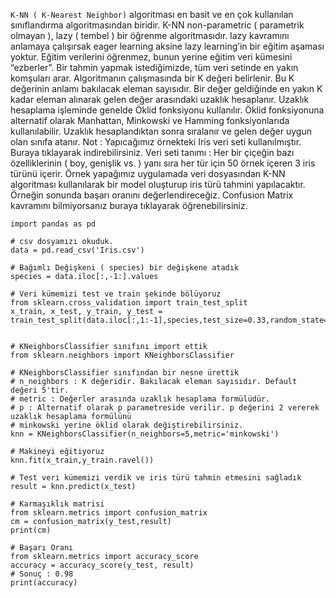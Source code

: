 ```K-NN ( K-Nearest Neighbor)``` algoritması en basit ve en çok kullanılan sınıflandırma algoritmasından biridir. K-NN non-parametric ( parametrik olmayan ), lazy ( tembel ) bir öğrenme algoritmasıdır. lazy kavramını anlamaya çalışırsak eager learning aksine lazy learning’in bir eğitim aşaması yoktur. Eğitim verilerini öğrenmez, bunun yerine eğitim veri kümesini “ezberler”. Bir tahmin yapmak istediğimizde, tüm veri setinde en yakın komşuları arar.
Algoritmanın çalışmasında bir K değeri belirlenir. Bu K değerinin anlamı bakılacak eleman sayısıdır. Bir değer geldiğinde en yakın K kadar eleman alınarak gelen değer arasındaki uzaklık hesaplanır. Uzaklık hesaplama işleminde genelde Öklid fonksiyonu kullanılır. Öklid fonksiyonuna alternatif olarak Manhattan, Minkowski ve Hamming fonksiyonlarıda kullanılabilir. Uzaklık hesaplandıktan sonra sıralanır ve gelen değer uygun olan sınıfa atanır.
Not : Yapıcağımız örnekteki Iris veri seti kullanılmıştır. Buraya tıklayarak indirebilirsiniz.
Veri seti tanımı : Her bir çiçeğin bazı özelliklerinin ( boy, genişlik vs. ) yanı sıra her tür için 50 örnek içeren 3 iris türünü içerir.
Örnek yapağımız uygulamada veri dosyasından K-NN algoritması kullanılarak bir model oluşturup iris türü tahmini yapılacaktır.
Örneğin sonunda başarı oranını değerlendireceğiz. Confusion Matrix kavramını bilmiyorsanız buraya tıklayarak öğrenebilirsiniz.

```# csv dosyalarını okumak için
import pandas as pd

# csv dosyamızı okuduk.
data = pd.read_csv('Iris.csv')

# Bağımlı Değişkeni ( species) bir değişkene atadık
species = data.iloc[:,-1:].values

# Veri kümemizi test ve train şekinde bölüyoruz
from sklearn.cross_validation import train_test_split
x_train, x_test, y_train, y_test = train_test_split(data.iloc[:,1:-1],species,test_size=0.33,random_state=0)


# KNeighborsClassifier sınıfını import ettik
from sklearn.neighbors import KNeighborsClassifier

# KNeighborsClassifier sınıfından bir nesne ürettik
# n_neighbors : K değeridir. Bakılacak eleman sayısıdır. Default değeri 5'tir.
# metric : Değerler arasında uzaklık hesaplama formülüdür.
# p : Alternatif olarak p parametreside verilir. p değerini 2 vererek uzaklık hesaplama formülünü
# minkowski yerine öklid olarak değiştirebilirsiniz.
knn = KNeighborsClassifier(n_neighbors=5,metric='minkowski')

# Makineyi eğitiyoruz
knn.fit(x_train,y_train.ravel())

# Test veri kümemizi verdik ve iris türü tahmin etmesini sağladık
result = knn.predict(x_test)

# Karmaşıklık matrisi
from sklearn.metrics import confusion_matrix
cm = confusion_matrix(y_test,result)
print(cm)

# Başarı Oranı
from sklearn.metrics import accuracy_score
accuracy = accuracy_score(y_test, result)
# Sonuç : 0.98
print(accuracy)
```
